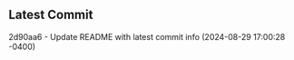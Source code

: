 
## Latest Commit
2d90aa6 - Update README with latest commit info (2024-08-29 17:00:28 -0400) <Yunxi-Zhou>
